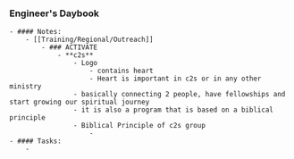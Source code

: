 ### Engineer's Daybook
	- #### Notes:
		- [[Training/Regional/Outreach]]
			- ### ACTIVATE
				- **c2s**
					- Logo
						- contains heart
						- Heart is important in c2s or in any other ministry
					- basically connecting 2 people, have fellowships and start growing our spiritual journey
					- it is also a program that is based on a biblical principle
					- Biblical Principle of c2s group
						-
	- #### Tasks:
		-